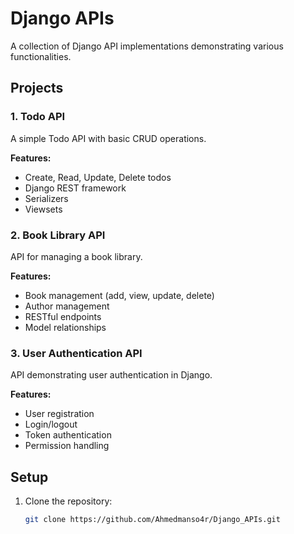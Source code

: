 # Django APIs

A collection of Django API implementations demonstrating various functionalities.

## Projects

### 1. Todo API
A simple Todo API with basic CRUD operations.

**Features:**
- Create, Read, Update, Delete todos
- Django REST framework
- Serializers
- Viewsets

### 2. Book Library API
API for managing a book library.

**Features:**
- Book management (add, view, update, delete)
- Author management
- RESTful endpoints
- Model relationships

### 3. User Authentication API
API demonstrating user authentication in Django.

**Features:**
- User registration
- Login/logout
- Token authentication
- Permission handling

## Setup

1. Clone the repository:
   ```bash
   git clone https://github.com/Ahmedmanso4r/Django_APIs.git
